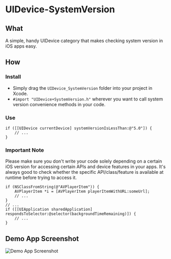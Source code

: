 UIDevice-SystemVersion
======================

## What

A simple, handy UIDevice category that makes checking system version in iOS apps easy.

## How

### Install

 - Simply drag the `UIDevice_SystemVersion` folder into your project in Xcode.
 - `#import "UIDevice+SystemVersion.h"` wherever you want to call system version convenience methods in your code.

### Use

    if ([[UIDevice currentDevice] systemVersionIsLessThan:@"5.0"]) {
        // ...
    }

### Important Note

Please make sure you don't write your code solely depending on a certain iOS version for accessing certain APIs and device features in your apps.
It's always good to check whether the specific API/class/feature is available at runtime before trying to access it.

    if (NSClassFromString(@"AVPlayerItem")) {
        AVPlayerItem *i = [AVPlayerItem playerItemWithURL:someUrl];
        // ...
    }
    // ...
    if ([[UIApplication sharedApplication] respondsToSelector:@selector(backgroundTimeRemaining)]) {
        // ...
    }

## Demo App Screenshot
 
 
![Demo App Screenshot][1]

  [1]: https://github.com/ardalahmet/UIDevice-SystemVersion/raw/master/screenshot.png